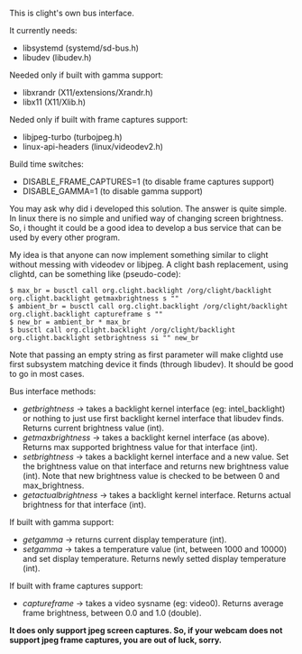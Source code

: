 This is clight's own bus interface.

It currently needs:
* libsystemd (systemd/sd-bus.h)
* libudev (libudev.h)

Needed only if built with gamma support:
* libxrandr (X11/extensions/Xrandr.h)
* libx11 (X11/Xlib.h)

Neded only if built with frame captures support:
* libjpeg-turbo (turbojpeg.h)
* linux-api-headers (linux/videodev2.h)

Build time switches:
* DISABLE_FRAME_CAPTURES=1 (to disable frame captures support)
* DISABLE_GAMMA=1 (to disable gamma support)

You may ask why did i developed this solution. The answer is quite simple.
In linux there is no simple and unified way of changing screen brightness.
So, i thought it could be a good idea to develop a bus service that can be used by every other program.

My idea is that anyone can now implement something similar to clight without messing with videodev or libjpeg.
A clight bash replacement, using clightd, can be something like (pseudo-code):

    $ max_br = busctl call org.clight.backlight /org/clight/backlight org.clight.backlight getmaxbrightness s ""
    $ ambient_br = busctl call org.clight.backlight /org/clight/backlight org.clight.backlight captureframe s ""
    $ new_br = ambient_br * max_br
    $ busctl call org.clight.backlight /org/clight/backlight org.clight.backlight setbrightness si "" new_br

Note that passing an empty string as first parameter will make clightd use first subsystem matching device it finds (through libudev).
It should be good to go in most cases.

Bus interface methods:
* *getbrightness* -> takes a backlight kernel interface (eg: intel_backlight) or nothing to just use first backlight kernel interface that libudev finds.
Returns current brightness value (int).
* *getmaxbrightness* -> takes a backlight kernel interface (as above). Returns max supported brightness value for that interface (int).
* *setbrightness* -> takes a backlight kernel interface and a new value. Set the brightness value on that interface and returns new brightness value (int).
Note that new brightness value is checked to be between 0 and max_brightness.
* *getactualbrightness* -> takes a backlight kernel interface. Returns actual brightness for that interface (int).

If built with gamma support:
* *getgamma* -> returns current display temperature (int).
* *setgamma* -> takes a temperature value (int, between 1000 and 10000) and set display temperature. Returns newly setted display temperature (int).

If built with frame captures support:
* *captureframe* -> takes a video sysname (eg: video0). Returns average frame brightness, between 0.0 and 1.0 (double).


**It does only support jpeg screen captures. So, if your webcam does not support jpeg frame captures, you are out of luck, sorry.**
